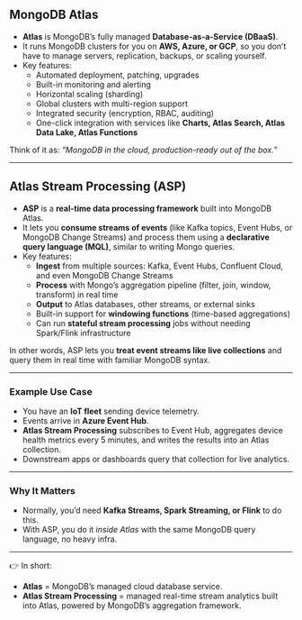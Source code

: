 
## **MongoDB Atlas**
- **Atlas** is MongoDB’s fully managed **Database-as-a-Service (DBaaS)**.  
- It runs MongoDB clusters for you on **AWS, Azure, or GCP**, so you don’t have to manage servers, replication, backups, or scaling yourself.  
- Key features:
  - Automated deployment, patching, upgrades  
  - Built-in monitoring and alerting  
  - Horizontal scaling (sharding)  
  - Global clusters with multi-region support  
  - Integrated security (encryption, RBAC, auditing)  
  - One-click integration with services like **Charts, Atlas Search, Atlas Data Lake, Atlas Functions**  

Think of it as: *“MongoDB in the cloud, production-ready out of the box.”*

---

## **Atlas Stream Processing (ASP)**
- **ASP** is a **real-time data processing framework** built into MongoDB Atlas.  
- It lets you **consume streams of events** (like Kafka topics, Event Hubs, or MongoDB Change Streams) and process them using a **declarative query language (MQL)**, similar to writing Mongo queries.  
- Key features:
  - **Ingest** from multiple sources: Kafka, Event Hubs, Confluent Cloud, and even MongoDB Change Streams  
  - **Process** with Mongo’s aggregation pipeline (filter, join, window, transform) in real time  
  - **Output** to Atlas databases, other streams, or external sinks  
  - Built-in support for **windowing functions** (time-based aggregations)  
  - Can run **stateful stream processing** jobs without needing Spark/Flink infrastructure  

In other words, ASP lets you **treat event streams like live collections** and query them in real time with familiar MongoDB syntax.  

---

### **Example Use Case**
- You have an **IoT fleet** sending device telemetry.  
- Events arrive in **Azure Event Hub**.  
- **Atlas Stream Processing** subscribes to Event Hub, aggregates device health metrics every 5 minutes, and writes the results into an Atlas collection.  
- Downstream apps or dashboards query that collection for live analytics.  

---

### **Why It Matters**
- Normally, you’d need **Kafka Streams, Spark Streaming, or Flink** to do this.  
- With ASP, you do it *inside Atlas* with the same MongoDB query language, no heavy infra.  

---

👉 In short:  
- **Atlas** = MongoDB’s managed cloud database service.  
- **Atlas Stream Processing** = managed real-time stream analytics built into Atlas, powered by MongoDB’s aggregation framework.  

